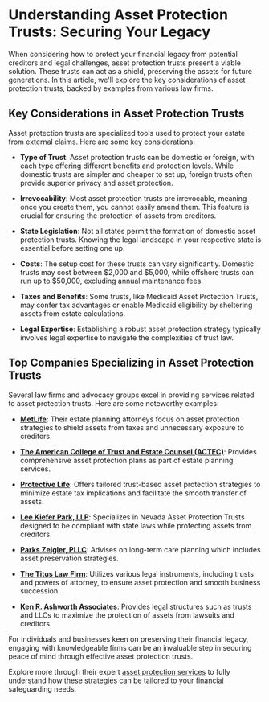# Understanding Asset Protection Trusts: Securing Your Legacy

When considering how to protect your financial legacy from potential creditors and legal challenges, asset protection trusts present a viable solution. These trusts can act as a shield, preserving the assets for future generations. In this article, we'll explore the key considerations of asset protection trusts, backed by examples from various law firms.

## Key Considerations in Asset Protection Trusts

Asset protection trusts are specialized tools used to protect your estate from external claims. Here are some key considerations:

- **Type of Trust**: Asset protection trusts can be domestic or foreign, with each type offering different benefits and protection levels. While domestic trusts are simpler and cheaper to set up, foreign trusts often provide superior privacy and asset protection.
  
- **Irrevocability**: Most asset protection trusts are irrevocable, meaning once you create them, you cannot easily amend them. This feature is crucial for ensuring the protection of assets from creditors.
  
- **State Legislation**: Not all states permit the formation of domestic asset protection trusts. Knowing the legal landscape in your respective state is essential before setting one up.
  
- **Costs**: The setup cost for these trusts can vary significantly. Domestic trusts may cost between $2,000 and $5,000, while offshore trusts can run up to $50,000, excluding annual maintenance fees.
  
- **Taxes and Benefits**: Some trusts, like Medicaid Asset Protection Trusts, may confer tax advantages or enable Medicaid eligibility by sheltering assets from estate calculations.
  
- **Legal Expertise**: Establishing a robust asset protection strategy typically involves legal expertise to navigate the complexities of trust law.

## Top Companies Specializing in Asset Protection Trusts

Several law firms and advocacy groups excel in providing services related to asset protection trusts. Here are some noteworthy examples:

- **[MetLife](/dir/metlife)**: Their estate planning attorneys focus on asset protection strategies to shield assets from taxes and unnecessary exposure to creditors.

- **[The American College of Trust and Estate Counsel (ACTEC)](/dir/the_american_college_of_trust_and_estate_counsel)**: Provides comprehensive asset protection plans as part of estate planning services.

- **[Protective Life](/dir/protective_life)**: Offers tailored trust-based asset protection strategies to minimize estate tax implications and facilitate the smooth transfer of assets.

- **[Lee Kiefer Park, LLP](/dir/lee_kiefer_park_llp)**: Specializes in Nevada Asset Protection Trusts designed to be compliant with state laws while protecting assets from creditors.

- **[Parks Zeigler, PLLC](/dir/parks_zeigler_pllc)**: Advises on long-term care planning which includes asset preservation strategies.

- **[The Titus Law Firm](/dir/the_titus_law_firm)**: Utilizes various legal instruments, including trusts and powers of attorney, to ensure asset protection and smooth business succession.

- **[Ken R. Ashworth Associates](/dir/ken_r_ashworth_associates)**: Provides legal structures such as trusts and LLCs to maximize the protection of assets from lawsuits and creditors.

For individuals and businesses keen on preserving their financial legacy, engaging with knowledgeable firms can be an invaluable step in securing peace of mind through effective asset protection trusts.

Explore more through their expert [asset protection services](/dir/the_law_office_of_libby_banks) to fully understand how these strategies can be tailored to your financial safeguarding needs. 
